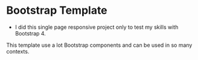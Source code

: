 # Bootstrap Template

* I did this single page responsive project only to test my skills with Bootstrap 4.

This template use a lot Bootstrap components and can be used in so many contexts.
